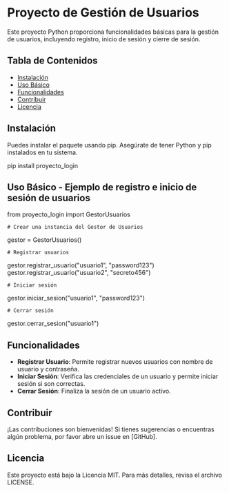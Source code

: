 # Proyecto de Gestión de Usuarios

Este proyecto Python proporciona funcionalidades básicas para la gestión de usuarios, incluyendo registro, inicio de sesión y cierre de sesión.

## Tabla de Contenidos

- [Instalación](#instalación)
- [Uso Básico](#uso)
- [Funcionalidades](#funcionalidades)
- [Contribuir](#contribuir)
- [Licencia](#licencia)

## Instalación

Puedes instalar el paquete usando pip. Asegúrate de tener Python y pip instalados en tu sistema.


pip install proyecto_login

## Uso Básico - Ejemplo de registro e inicio de sesión de usuarios


from proyecto_login import GestorUsuarios

    # Crear una instancia del Gestor de Usuarios
gestor = GestorUsuarios()

    # Registrar usuarios
gestor.registrar_usuario("usuario1", "password123")
gestor.registrar_usuario("usuario2", "secreto456")

    # Iniciar sesión
gestor.iniciar_sesion("usuario1", "password123")

    # Cerrar sesión
gestor.cerrar_sesion("usuario1")

## Funcionalidades

- **Registrar Usuario**: Permite registrar nuevos usuarios con nombre de usuario y contraseña.
- **Iniciar Sesión**: Verifica las credenciales de un usuario y permite iniciar sesión si son correctas.
- **Cerrar Sesión**: Finaliza la sesión de un usuario activo.

## Contribuir

¡Las contribuciones son bienvenidas! Si tienes sugerencias o encuentras algún problema, por favor abre un issue en [GitHub].

## Licencia

Este proyecto está bajo la Licencia MIT. Para más detalles, revisa el archivo LICENSE.
